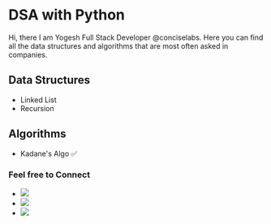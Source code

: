 # DSA with Python

Hi, there I am Yogesh Full Stack Developer @conciselabs. Here you can find all the data structures and algorithms that are most often asked in companies.

## Data Structures

- Linked List
- Recursion

## Algorithms

- Kadane's Algo ✅

### Feel free to Connect

- [<img src="https://github.githubassets.com/favicons/favicon.svg">](https://github.com/yogeshsingh2672000)
- [<img src="https://static.licdn.com/sc/h/5bukxbhy9xsil5mb7c2wulfbx">](https://www.linkedin.com/in/yogesh-krr/)
- [<img src="https://abs.twimg.com/responsive-web/client-web/icon-ios.b1fc727a.png">](https://twitter.com/YogeshKrr)
